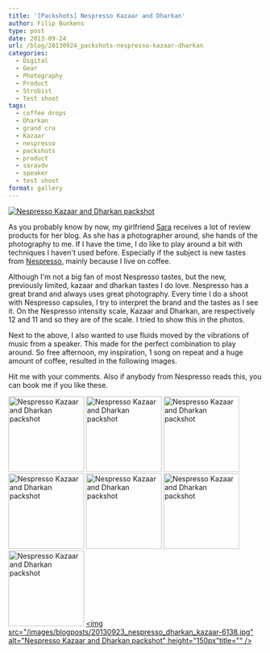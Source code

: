 ```yaml
---
title: '[Packshots] Nespresso Kazaar and Dharkan'
author: Filip Bunkens
type: post
date: 2013-09-24
url: /blog/20130924_packshots-nespresso-kazaar-dharkan
categories:
  - Digital
  - Gear
  - Photography
  - Product
  - Strobist
  - Test shoot
tags:
  - coffee drops
  - Dharkan
  - grand cru
  - Kazaar
  - nespresso
  - packshots
  - product
  - saravdv
  - speaker
  - test shoot
format: gallery
---
```

[![Nespresso Kazaar and Dharkan packshot][1]](/images/blogposts/20130923_nespresso_dharkan_kazaar-6398.jpg)

As you probably know by now, my girlfriend <a href="http://www.saravdv.be" title="Saravdv.be: There are no endings, only new beginnings" rel="muse spouse">Sara</a> receives a lot of review products for her blog. As she has a photographer around, she hands of the photography to me. If I have the time, I do like to play around a bit with techniques I haven't used before. Especially if the subject is new tastes from <a href="http://www.nespresso.be" title="De kunst van Espresso, exclusieve koffie en koffiemachines | Nespresso | Nespresso" rel="contact met">Nespresso</a>, mainly because I live on coffee.

Although I'm not a big fan of most Nespresso tastes, but the new, previously limited, kazaar and dharkan tastes I do love. Nespresso has a great brand and always uses great photography. Every time I do a shoot with Nespresso capsules, I try to interpret the brand and the tastes as I see it. On the Nespresso intensity scale, Kazaar and Dharkan, are respectively 12 and 11 and so they are of the scale. I tried to show this in the photos.

Next to the above, I also wanted to use fluids moved by the vibrations of music from a speaker. This made for the perfect combination to play around. So free afternoon, my inspiration, 1 song on repeat and a huge amount of coffee, resulted in the following images.

Hit me with your comments. Also if anybody from Nespresso reads this, you can book me if you like these.

[<img src="/images/blogposts/20130923_nespresso_dharkan_kazaar-6398.jpg" alt="Nespresso Kazaar and Dharkan packshot" height="150px" title="" />][1]
[<img src="/images/blogposts/20130923_nespresso_dharkan_kazaar-6375.jpg" alt="Nespresso Kazaar and Dharkan packshot" height="150px" title="" />][2]
[<img src="/images/blogposts/20130923_nespresso_dharkan_kazaar-6330.jpg" alt="Nespresso Kazaar and Dharkan packshot" height="150px" title="" />][3]
[<img src="/images/blogposts/20130923_nespresso_dharkan_kazaar-6310.jpg" alt="Nespresso Kazaar and Dharkan packshot" height="150px" title="" />][4]
[<img src="/images/blogposts/20130923_nespresso_dharkan_kazaar-6279.jpg" alt="Nespresso Kazaar and Dharkan packshot" height="150px" title="" />][5]
[<img src="/images/blogposts/20130923_nespresso_dharkan_kazaar-6273.jpg" alt="Nespresso Kazaar and Dharkan packshot" height="150px" title="" />][6]
[<img src="/images/blogposts/20130923_nespresso_dharkan_kazaar-6229.jpg" alt="Nespresso Kazaar and Dharkan packshot" height="150px" title="" />][7]
[<img src="/images/blogposts/20130923_nespresso_dharkan_kazaar-6138.jpg" alt="Nespresso Kazaar and Dharkan packshot" height="150px"title="" />][8]



 [1]: /images/blogposts/20130923_nespresso_dharkan_kazaar-6398.jpg
 [2]: /images/blogposts/20130923_nespresso_dharkan_kazaar-6375.jpg
 [3]: /images/blogposts/20130923_nespresso_dharkan_kazaar-6330.jpg
 [4]: /images/blogposts/20130923_nespresso_dharkan_kazaar-6310.jpg
 [5]: /images/blogposts/20130923_nespresso_dharkan_kazaar-6279.jpg
 [6]: /images/blogposts/20130923_nespresso_dharkan_kazaar-6273.jpg
 [7]: /images/blogposts/20130923_nespresso_dharkan_kazaar-6229.jpg
 [8]: /images/blogposts/20130923_nespresso_dharkan_kazaar-6138.jpg

